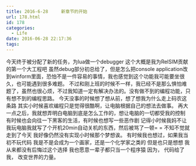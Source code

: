 ```yaml
---
title: 2016-6-28     新章节的开始
url: 178.html
id: 178
categories:
  - Life
date: 2016-06-28 22:17:36
tags:
---
```


今天终于被分配了新的任务，为lua做一个debugger 这个大概是我为RelSIM贡献的第一个大工程吧 虽然debug部分初总给了，但是怎么把console application改到winform里面，恐怕不是一件容易的事情，我也感觉到这个功能我可能要坐很久，也可能遇到很多难题。 不过和刚上班的时候不一样，我已经不是那么惧怕难题了，虽然也很心烦，不过我知道一定有解决办法的。没有做不到的编程功能，只有想不到的编程思路。 今天没事的时候想了想从前，想了想我为什么走上码农这条路 其实小时候喜欢编程只是觉得很酷啊，让电脑根据自己的想法去做事。 再大一点之后，我就想弄明白电脑到底是怎么工作的，想让电脑的一切都受我的控制 有时候也会向往一下黑客的生活，有时候也想写一些恶作剧 记得小时候我妈不让我玩电脑我就写了个开机20min自动关机的东西，然后被骂了一顿= = 不知不觉就走到了今天 我好像仍然没有实现小时候那个梦想诶。 有时候我也想过，如果我当初不玩代码 我是不是会成为一个画家，还是一个化学家之类的 但是也只是想想 我从来都没有后悔过这个选择 我也愿意一辈子都只当一个程序猿 因为， 代码给了我， 改变世界的力量。
